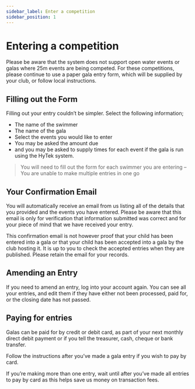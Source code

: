 ```yaml
---
sidebar_label: Enter a competition
sidebar_position: 1
---
```


# Entering a competition

Please be aware that the system does not support open water events or galas where 25m events are being competed. For these competitions, please continue to use a paper gala entry form, which will be supplied by your club, or follow local instructions.

## Filling out the Form

Filling out your entry couldn’t be simpler. Select the following information;

* The name of the swimmer
* The name of the gala
* Select the events you would like to enter
* You may be asked the amount due
* and you may be asked to supply times for each event if the gala is run using the HyTek system.

> You will need to fill out the form for each swimmer you are entering – You are unable to make multiple entries in one go

## Your Confirmation Email

You will automatically receive an email from us listing all of the details that you provided and the events you have entered. Please be aware that this email is only for verification that information submitted was correct and for your piece of mind that we have received your entry.

This confirmation email is not however proof that your child has been entered into a gala or that your child has been accepted into a gala by the club hosting it. It is up to you to check the accepted entries when they are published. Please retain the email for your records.

## Amending an Entry

If you need to amend an entry, log into your account again. You can see all your entries, and edit them if they have either not been processed, paid for, or the closing date has not passed.

## Paying for entries

Galas can be paid for by credit or debit card, as part of your next monthly direct debit payment or if you tell the treasurer, cash, cheque or bank transfer.

Follow the instructions after you’ve made a gala entry if you wish to pay by card.

If you’re making more than one entry, wait until after you’ve made all entries to pay by card as this helps save us money on transaction fees.
